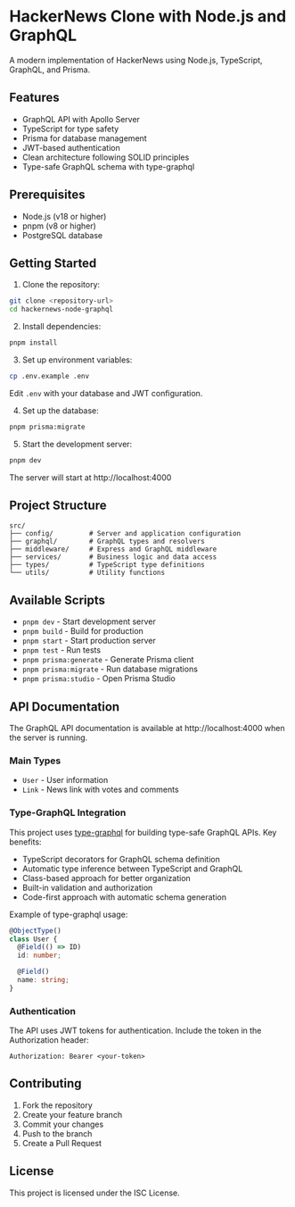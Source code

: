 # HackerNews Clone with Node.js and GraphQL

A modern implementation of HackerNews using Node.js, TypeScript, GraphQL, and Prisma.

## Features

- GraphQL API with Apollo Server
- TypeScript for type safety
- Prisma for database management
- JWT-based authentication
- Clean architecture following SOLID principles
- Type-safe GraphQL schema with type-graphql

## Prerequisites

- Node.js (v18 or higher)
- pnpm (v8 or higher)
- PostgreSQL database

## Getting Started

1. Clone the repository:
```bash
git clone <repository-url>
cd hackernews-node-graphql
```

2. Install dependencies:
```bash
pnpm install
```

3. Set up environment variables:
```bash
cp .env.example .env
```
Edit `.env` with your database and JWT configuration.

4. Set up the database:
```bash
pnpm prisma:migrate
```

5. Start the development server:
```bash
pnpm dev
```

The server will start at http://localhost:4000

## Project Structure

```
src/
├── config/         # Server and application configuration
├── graphql/        # GraphQL types and resolvers
├── middleware/     # Express and GraphQL middleware
├── services/       # Business logic and data access
├── types/          # TypeScript type definitions
└── utils/          # Utility functions
```

## Available Scripts

- `pnpm dev` - Start development server
- `pnpm build` - Build for production
- `pnpm start` - Start production server
- `pnpm test` - Run tests
- `pnpm prisma:generate` - Generate Prisma client
- `pnpm prisma:migrate` - Run database migrations
- `pnpm prisma:studio` - Open Prisma Studio

## API Documentation

The GraphQL API documentation is available at http://localhost:4000 when the server is running.

### Main Types

- `User` - User information
- `Link` - News link with votes and comments

### Type-GraphQL Integration

This project uses [type-graphql](https://typegraphql.com/) for building type-safe GraphQL APIs. Key benefits:

- TypeScript decorators for GraphQL schema definition
- Automatic type inference between TypeScript and GraphQL
- Class-based approach for better organization
- Built-in validation and authorization
- Code-first approach with automatic schema generation

Example of type-graphql usage:
```typescript
@ObjectType()
class User {
  @Field(() => ID)
  id: number;

  @Field()
  name: string;
}
```

### Authentication

The API uses JWT tokens for authentication. Include the token in the Authorization header:

```
Authorization: Bearer <your-token>
```

## Contributing

1. Fork the repository
2. Create your feature branch
3. Commit your changes
4. Push to the branch
5. Create a Pull Request

## License

This project is licensed under the ISC License. 